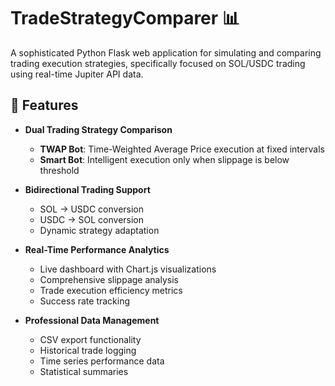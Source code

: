 # TradeStrategyComparer 📊


A sophisticated Python Flask web application for simulating and comparing trading execution strategies, specifically focused on SOL/USDC trading using real-time Jupiter API data.

## 🌟 Features

- **Dual Trading Strategy Comparison**
  - **TWAP Bot**: Time-Weighted Average Price execution at fixed intervals
  - **Smart Bot**: Intelligent execution only when slippage is below threshold

- **Bidirectional Trading Support**
  - SOL → USDC conversion
  - USDC → SOL conversion
  - Dynamic strategy adaptation

- **Real-Time Performance Analytics**
  - Live dashboard with Chart.js visualizations
  - Comprehensive slippage analysis
  - Trade execution efficiency metrics
  - Success rate tracking

- **Professional Data Management**
  - CSV export functionality
  - Historical trade logging
  - Time series performance data
  - Statistical summaries
